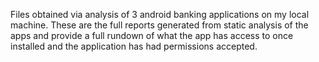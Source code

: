 Files obtained via analysis of 3 android banking applications on my local machine. These are the full reports generated from static analysis of the apps and provide a full rundown of what the app has access to once installed and the application has had permissions accepted.
